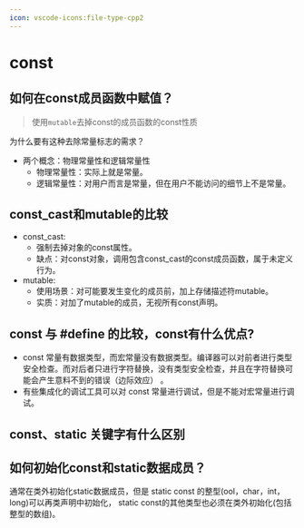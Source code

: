 ```yaml
---
icon: vscode-icons:file-type-cpp2
---
```


# const

## 如何在const成员函数中赋值？

> 使用`mutable`去掉const的成员函数的const性质

为什么要有这种去除常量标志的需求？

* 两个概念：物理常量性和逻辑常量性
    * 物理常量性：实际上就是常量。
    * 逻辑常量性：对用户而言是常量，但在用户不能访问的细节上不是常量。

## const_cast和mutable的比较

* const_cast:
    * 强制去掉对象的const属性。
    * 缺点：对const对象，调用包含const_cast的const成员函数，属于未定义行为。
* mutable:
    * 使用场景：对可能要发生变化的成员前，加上存储描述符mutable。
    * 实质：对加了mutable的成员，无视所有const声明。

## const 与 #define 的比较，const有什么优点?

- const 常量有数据类型，而宏常量没有数据类型。编译器可以对前者进行类型安全检查。而对后者只进行字符替换，没有类型安全检查，并且在字符替换可能会产生意料不到的错误（边际效应）
  。
- 有些集成化的调试工具可以对 const 常量进行调试，但是不能对宏常量进行调试。

## const、static 关键字有什么区别

## 如何初始化const和static数据成员？

通常在类外初始化static数据成员，但是 static const 的整型(ool，char，int，long)可以再类声明中初始化， static
const的其他类型也必须在类外初始化(包括整型的数组)。

